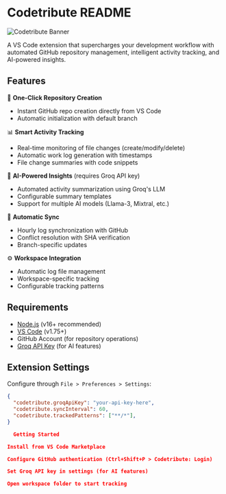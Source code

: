 # Codetribute README

![Codetribute Banner](https://github.com/zisshh/codetribute/banner.jpg) <!-- Add your banner image if available -->

A VS Code extension that supercharges your development workflow with automated GitHub repository management, intelligent activity tracking, and AI-powered insights.

## Features

🚀 **One-Click Repository Creation**
- Instant GitHub repo creation directly from VS Code
- Automatic initialization with default branch

📊 **Smart Activity Tracking**
- Real-time monitoring of file changes (create/modify/delete)
- Automatic work log generation with timestamps
- File change summaries with code snippets

🤖 **AI-Powered Insights** (requires Groq API key)
- Automated activity summarization using Groq's LLM
- Configurable summary templates
- Support for multiple AI models (Llama-3, Mixtral, etc.)

🔄 **Automatic Sync**
- Hourly log synchronization with GitHub
- Conflict resolution with SHA verification
- Branch-specific updates

⚙️ **Workspace Integration**
- Automatic log file management
- Workspace-specific tracking
- Configurable tracking patterns

## Requirements

- [Node.js](https://nodejs.org/) (v16+ recommended)
- [VS Code](https://code.visualstudio.com/) (v1.75+)
- GitHub Account (for repository operations)
- [Groq API Key](https://console.groq.com/) (for AI features)

## Extension Settings

Configure through `File > Preferences > Settings`:

```json
{
  "codetribute.groqApiKey": "your-api-key-here",
  "codetribute.syncInterval": 60,
  "codetribute.trackedPatterns": ["**/*"],
}

  Getting Started

Install from VS Code Marketplace

Configure GitHub authentication (Ctrl+Shift+P > Codetribute: Login)

Set Groq API key in settings (for AI features)

Open workspace folder to start tracking
